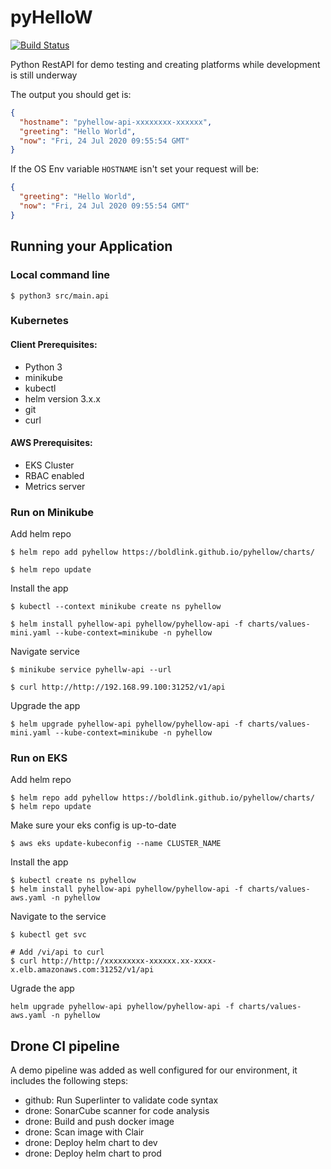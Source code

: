 # pyHelloW
[![Build Status](https://drone.tools.boldlink.io/api/badges/boldlink/pyHelloW/status.svg)](https://drone.tools.boldlink.io/boldlink/pyHelloW)

Python RestAPI for demo testing and creating platforms while development is still underway

The output you should get is:
```json
{
  "hostname": "pyhellow-api-xxxxxxxx-xxxxxx",
  "greeting": "Hello World",
  "now": "Fri, 24 Jul 2020 09:55:54 GMT"
}
```
If the OS Env variable `HOSTNAME` isn't set your request will be:
```json
{
  "greeting": "Hello World",
  "now": "Fri, 24 Jul 2020 09:55:54 GMT"
}
```
## Running your Application

### Local command line
```
$ python3 src/main.api
```

### Kubernetes

#### Client Prerequisites:
* Python 3
* minikube
* kubectl
* helm version 3.x.x
* git 
* curl

#### AWS Prerequisites:
* EKS Cluster
* RBAC enabled
* Metrics server

### Run on Minikube
Add helm repo
```
$ helm repo add pyhellow https://boldlink.github.io/pyhellow/charts/

$ helm repo update
```
Install the app
```
$ kubectl --context minikube create ns pyhellow

$ helm install pyhellow-api pyhellow/pyhellow-api -f charts/values-mini.yaml --kube-context=minikube -n pyhellow
```
Navigate service
```
$ minikube service pyhellw-api --url

$ curl http://http://192.168.99.100:31252/v1/api
```
Upgrade the app
```
$ helm upgrade pyhellow-api pyhellow/pyhellow-api -f charts/values-mini.yaml --kube-context=minikube -n pyhellow
```
### Run on EKS
Add helm repo
```
$ helm repo add pyhellow https://boldlink.github.io/pyhellow/charts/
$ helm repo update
```
Make sure your eks config is up-to-date
```
$ aws eks update-kubeconfig --name CLUSTER_NAME
```
Install the app
```
$ kubectl create ns pyhellow
$ helm install pyhellow-api pyhellow/pyhellow-api -f charts/values-aws.yaml -n pyhellow
```
Navigate to the service
```
$ kubectl get svc

# Add /vi/api to curl
$ curl http://http://xxxxxxxxx-xxxxxx.xx-xxxx-x.elb.amazonaws.com:31252/v1/api
```
Ugrade the app
```
helm upgrade pyhellow-api pyhellow/pyhellow-api -f charts/values-aws.yaml -n pyhellow
```
## Drone CI pipeline
A demo pipeline was added as well configured for our environment, it includes the following steps:
* github: Run Superlinter to validate code syntax
* drone: SonarCube scanner for code analysis
* drone: Build and push docker image
* drone: Scan image with Clair
* drone: Deploy helm chart to dev
* drone: Deploy helm chart to prod